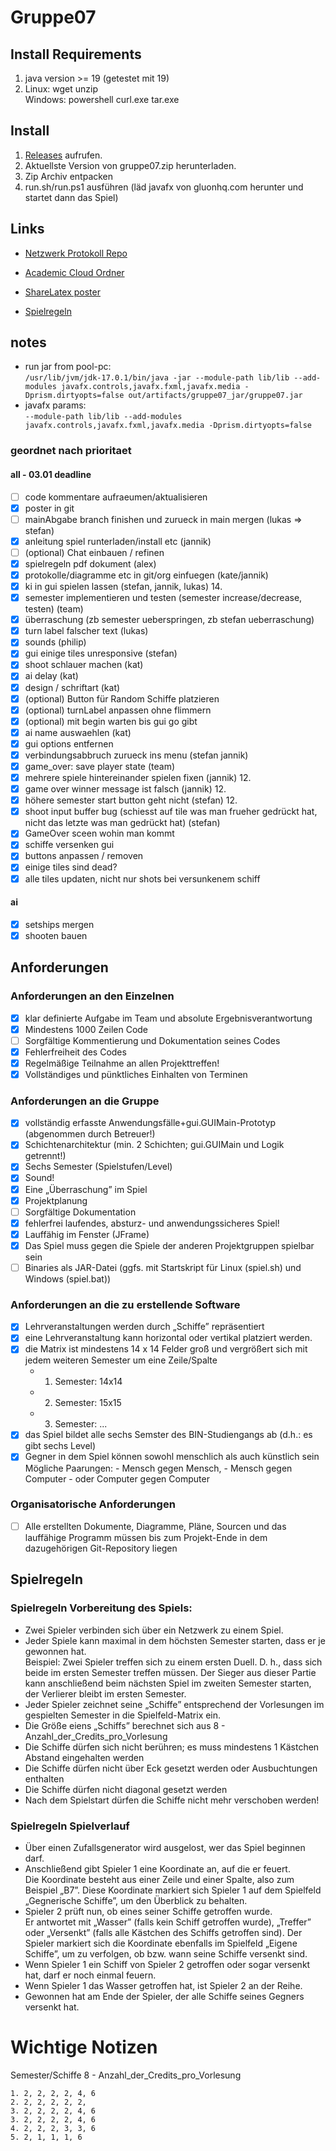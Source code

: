 # Gruppe07

## Install Requirements
1. java version >= 19 (getestet mit 19)
2. Linux: wget unzip <br> Windows: powershell curl.exe tar.exe

## Install
1. [Releases](https://lab.it.hs-hannover.de/f4-informatik/prgprj/programmier-projekte-ws22-23/gruppe07/-/releases) aufrufen.
2. Aktuellste Version von gruppe07.zip herunterladen.
3. Zip Archiv entpacken
4. run.sh/run.ps1 ausführen (läd javafx von gluonhq.com herunter und startet dann das Spiel)


## Links

- [Netzwerk Protokoll Repo](https://lab.it.hs-hannover.de/tcm-ss5-u1/progpr22-23-api)
- [Academic Cloud Ordner](https://sync.academiccloud.de/index.php/apps/files/?dir=/ProgProj2223)
- [ShareLatex poster ](https://sharelatex.gwdg.de/read/kjxszbbjyjxm) 


- [Spielregeln](org/abgaben/Spielregeln.pdf)

## notes
- run jar from pool-pc: <br>`/usr/lib/jvm/jdk-17.0.1/bin/java -jar --module-path lib/lib --add-modules javafx.controls,javafx.fxml,javafx.media -Dprism.dirtyopts=false out/artifacts/gruppe07_jar/gruppe07.jar`
- javafx params: <br>`--module-path lib/lib --add-modules javafx.controls,javafx.fxml,javafx.media -Dprism.dirtyopts=false`


### geordnet nach prioritaet
#### all - 03.01 deadline
- [ ] code kommentare aufraeumen/aktualisieren
- [x] poster in git
- [ ] mainAbgabe branch finishen und zurueck in main mergen (lukas => stefan)
- [x] anleitung spiel runterladen/install etc (jannik)
- [ ] (optional) Chat einbauen / refinen
- [x] spielregeln pdf dokument (alex)
- [x] protokolle/diagramme etc in git/org einfuegen (kate/jannik)
- [x] ki in gui spielen lassen (stefan, jannik, lukas) 14.
- [x] semester implementieren und testen (semester increase/decrease, testen) (team)
- [x] überraschung (zb semester ueberspringen, zb stefan ueberraschung) 
- [x] turn label falscher text (lukas)
- [x] sounds (philip)
- [x] gui einige tiles unresponsive (stefan)
- [x] shoot schlauer machen (kat)
- [x] ai delay (kat)
- [x] design / schriftart (kat)
- [x] (optional) Button für Random Schiffe platzieren
- [x] (optional) turnLabel anpassen ohne flimmern
- [x] (optional) mit begin warten bis gui go gibt
- [x] ai name auswaehlen (kat)
- [x] gui options entfernen
- [x] verbindungsabbruch zurueck ins menu (stefan jannik)
- [x] game_over: save player state (team)
- [x] mehrere spiele hintereinander spielen fixen (jannik) 12.
- [x] game over winner message ist falsch (jannik) 12.
- [X] höhere semester start button geht nicht (stefan) 12.
- [x] shoot input buffer bug (schiesst auf tile was man frueher gedrückt hat, nicht das letzte was man gedrückt hat) (stefan)
- [x] GameOver sceen wohin man kommt
- [x] schiffe versenken gui
- [x] buttons anpassen / removen
- [x] einige tiles sind dead?
- [x] alle tiles updaten, nicht nur shots bei versunkenem schiff

#### ai
- [x] setships mergen
- [x] shooten bauen

## Anforderungen

### Anforderungen an den Einzelnen

- [x] klar definierte Aufgabe im Team und absolute Ergebnisverantwortung
- [x] Mindestens 1000 Zeilen Code
- [ ] Sorgfältige Kommentierung und Dokumentation seines Codes
- [x] Fehlerfreiheit des Codes
- [x] Regelmäßige Teilnahme an allen Projekttreffen!
- [x] Vollständiges und pünktliches Einhalten von Terminen

### Anforderungen an die Gruppe
- [x] vollständig erfasste Anwendungsfälle+gui.GUIMain-Prototyp (abgenommen durch Betreuer!)
- [x] Schichtenarchitektur (min. 2 Schichten; gui.GUIMain und Logik getrennt!)
- [x] Sechs Semester (Spielstufen/Level)
- [x] Sound!
- [x] Eine „Überraschung” im Spiel
- [x] Projektplanung
- [ ] Sorgfältige Dokumentation
- [x] fehlerfrei laufendes, absturz- und anwendungssicheres Spiel!
- [x] Lauffähig im Fenster (JFrame)
- [x] Das Spiel muss gegen die Spiele der anderen Projektgruppen spielbar sein
- [ ] Binaries als JAR-Datei (ggfs. mit Startskript für Linux (spiel.sh) und Windows (spiel.bat))

### Anforderungen an die zu erstellende Software
- [x] Lehrveranstaltungen werden durch „Schiffe” repräsentiert
- [x] eine Lehrveranstaltung kann horizontal oder vertikal platziert werden.
- [x] die Matrix ist mindestens 14 x 14 Felder groß und vergrößert sich mit jedem weiteren Semester um eine Zeile/Spalte
    - 1. Semester: 14x14
    - 2. Semester: 15x15
    - 3. Semester: ...
- [x] das Spiel bildet alle sechs Semster des BIN-Studiengangs ab (d.h.: es gibt sechs Level)
- [x] Gegner in dem Spiel können sowohl menschlich als auch künstlich sein  
    Mögliche Paarungen:
        - Mensch gegen Mensch,
        - Mensch gegen Computer
        - oder Computer gegen Computer

### Organisatorische Anforderungen
- [ ] Alle erstellten Dokumente, Diagramme, Pläne, Sourcen und das lauffähige Programm müssen bis zum Projekt-Ende in dem dazugehörigen Git-Repository liegen



## Spielregeln

### Spielregeln Vorbereitung des Spiels:
- Zwei Spieler verbinden sich über ein Netzwerk zu einem Spiel.
- Jeder Spiele kann maximal in dem höchsten Semester starten, dass er je gewonnen hat.  
    Beispiel: Zwei Spieler treffen sich zu einem ersten Duell. D. h., dass sich beide
    im ersten Semester treffen müssen. Der Sieger aus dieser Partie kann
    anschließend beim nächsten Spiel im zweiten Semester starten, der Verlierer
    bleibt im ersten Semester.
- Jeder Spieler zeichnet seine „Schiffe” entsprechend der Vorlesungen im gespielten Semester in die Spielfeld-Matrix ein.
- Die Größe eiens „Schiffs” berechnet sich aus 8 - Anzahl_der_Credits_pro_Vorlesung
- Die Schiffe dürfen sich nicht berühren; es muss mindestens 1 Kästchen Abstand eingehalten werden
- Die Schiffe dürfen nicht über Eck gesetzt werden oder Ausbuchtungen enthalten
- Die Schiffe dürfen nicht diagonal gesetzt werden
- Nach dem Spielstart dürfen die Schiffe nicht mehr verschoben werden!

### Spielregeln Spielverlauf
- Über einen Zufallsgenerator wird ausgelost, wer das Spiel beginnen darf.
- Anschließend gibt Spieler 1 eine Koordinate an, auf die er feuert.  
    Die Koordinate besteht aus einer Zeile und einer Spalte, also zum Beispiel „B7”.
    Diese Koordinate markiert sich Spieler 1 auf dem Spielfeld „Gegnerische Schiffe”, um den Überblick zu behalten.
- Spieler 2 prüft nun, ob eines seiner Schiffe getroffen wurde.  
    Er antwortet mit „Wasser” (falls kein Schiff getroffen wurde), „Treffer” oder „Versenkt” (falls alle Kästchen des Schiffs getroffen sind).
    Der Spieler markiert sich die Koordinate ebenfalls im Spielfeld „Eigene Schiffe”, um zu verfolgen, ob
    bzw. wann seine Schiffe versenkt sind.
- Wenn Spieler 1 ein Schiff von Spieler 2 getroffen oder sogar versenkt hat, darf er noch einmal feuern.
- Wenn Spieler 1 das Wasser getroffen hat, ist Spieler 2 an der Reihe.
- Gewonnen hat am Ende der Spieler, der alle Schiffe seines Gegners versenkt hat.


# Wichtige Notizen

Semester/Schiffe
    8 - Anzahl_der_Credits_pro_Vorlesung

    1. 2, 2, 2, 2, 4, 6
    2. 2, 2, 2, 2, 2,
    3. 2, 2, 2, 2, 4, 6
    3. 2, 2, 2, 2, 4, 6
    4. 2, 2, 2, 3, 3, 6
    5. 2, 1, 1, 1, 6
